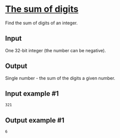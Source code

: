 # [The sum of digits](https://www.e-olymp.com/en/problems/1603)

Find the sum of digits of an integer.

## Input
One 32-bit integer (the number can be negative).

## Output
Single number - the sum of the digits a given number.

## Input example #1
```
321
```

## Output example #1
```
6
```
